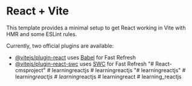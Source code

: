 # React + Vite

This template provides a minimal setup to get React working in Vite with HMR and some ESLint rules.

Currently, two official plugins are available:

- [@vitejs/plugin-react](https://github.com/vitejs/vite-plugin-react/blob/main/packages/plugin-react/README.md) uses [Babel](https://babeljs.io/) for Fast Refresh
- [@vitejs/plugin-react-swc](https://github.com/vitejs/vite-plugin-react-swc) uses [SWC](https://swc.rs/) for Fast Refresh
"# React-cmsproject" 
#   l e a r n i n g r e a c t j s  
 #   l e a r n i n g r e a c t j s  
 "# learningreactjs" 
#   l e a r n i n g _ r e a c t j s  
 #   l e a r n i n g _ r e a c t j s  
 #   l e a r n i n g r e a c t  
 #   l e a r n i n g _ r e a c t j s  
 